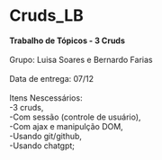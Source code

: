 # Cruds_LB
**Trabalho de Tópicos - 3 Cruds**
<br><br>
Grupo:  Luisa Soares e Bernardo Farias
<br><br>
Data de entrega: 07/12
<br><br>
Itens Nescessários:<br>
 -3 cruds,<br>
 -Com sessão (controle de usuário),<br>
 -Com ajax e manipulção DOM,<br>
 -Usando git/github,<br>
 -Usando chatgpt;<br>